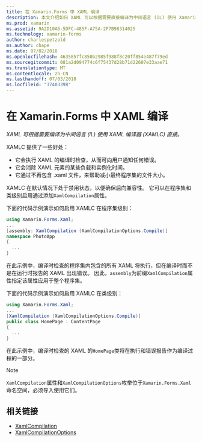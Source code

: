 ```yaml
---
title: 在 Xamarin.Forms 中 XAML 编译
description: 本文介绍如何 XAML 可以根据需要直接编译为中间语言 (IL) 使用 Xamarin.Forms XAML 编译器 (XAMLC)。
ms.prod: xamarin
ms.assetid: 9A2D10A6-5DFC-485F-A75A-2F7B98314025
ms.technology: xamarin-forms
author: charlespetzold
ms.author: chape
ms.date: 07/02/2018
ms.openlocfilehash: 4635857fc850b2985f988f8c20ff854e487f79ed
ms.sourcegitcommit: 081a2d094774c6f75437d28b71d22607e33aae71
ms.translationtype: MT
ms.contentlocale: zh-CN
ms.lasthandoff: 07/03/2018
ms.locfileid: "37403398"
---
```

# <a name="xaml-compilation-in-xamarinforms"></a>在 Xamarin.Forms 中 XAML 编译

_XAML 可根据需要编译为中间语言 (IL) 使用 XAML 编译器 (XAMLC) 直接。_

XAMLC 提供了一些好处：

- 它会执行 XAML 的编译时检查，从而可向用户通知任何错误。
- 它会消除 XAML 元素的某些负载和实例化时间。
- 它通过不再包含 .xaml 文件，来帮助减小最终程序集的文件大小。

XAMLC 在默认情况下处于禁用状态，以便确保后向兼容性。 它可以在程序集和类级别启用通过添加`XamlCompilation`属性。

下面的代码示例演示如何启用 XAMLC 在程序集级别：

```csharp
using Xamarin.Forms.Xaml;
...
[assembly: XamlCompilation (XamlCompilationOptions.Compile)]
namespace PhotoApp
{
  ...
}
```

在此示例中，编译时检查的程序集内包含的所有 XAML 将执行，但在编译时而不是在运行时报告的 XAML 出现错误。 因此，`assembly`为前缀`XamlCompilation`属性指定该属性应用于整个程序集。

下面的代码示例演示如何启用 XAMLC 在类级别：

```csharp
using Xamarin.Forms.Xaml;
...
[XamlCompilation (XamlCompilationOptions.Compile)]
public class HomePage : ContentPage
{
  ...
}
```

在此示例中，编译时检查的 XAML 的`HomePage`类将在执行和错误报告作为编译过程的一部分。

> [!NOTE]
> `XamlCompilation`属性和`XamlCompilationOptions`枚举位于`Xamarin.Forms.Xaml`命名空间，必须导入使用它们。


## <a name="related-links"></a>相关链接

- [XamlCompilation](https://developer.xamarin.com/api/type/Xamarin.Forms.Xaml.XamlCompilationAttribute/)
- [XamlCompilationOptions](https://developer.xamarin.com/api/type/Xamarin.Forms.Xaml.XamlCompilationOptions/)

